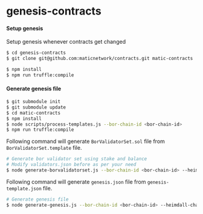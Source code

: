 # genesis-contracts

#### Setup genesis

Setup genesis whenever contracts get changed
```bash
$ cd genesis-contracts
$ git clone git@github.com:maticnetwork/contracts.git matic-contracts
```

```bash
$ npm install
$ npm run truffle:compile
```

#### Generate genesis file

```bash
$ git submodule init
$ git submodule update
$ cd matic-contracts
$ npm install
$ node scripts/process-templates.js --bor-chain-id <bor-chain-id>
$ npm run truffle:compile
```

Following command will generate `BorValidatorSet.sol` file from `BorValidatorSet.template` file.

```bash
# Generate bor validator set using stake and balance
# Modify validators.json before as per your need
$ node generate-borvalidatorset.js --bor-chain-id <bor-chain-id> --heimdall-chain-id <heimdall-chain-id>
```

Following command will generate `genesis.json` file from `genesis-template.json` file.

```bash
# Generate genesis file
$ node generate-genesis.js --bor-chain-id <bor-chain-id> --heimdall-chain-id <heimdall-chain-id>
```
